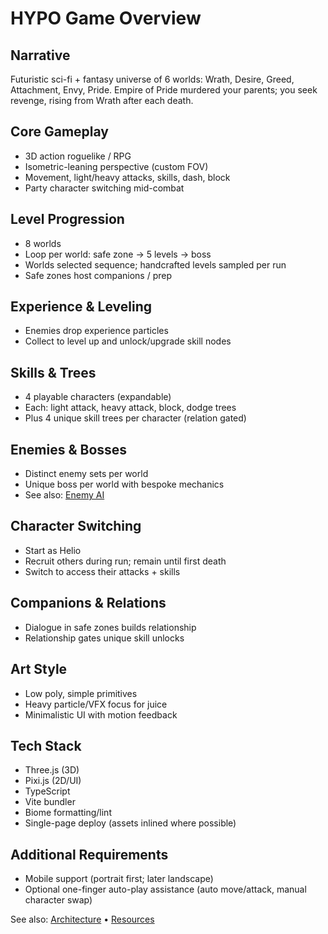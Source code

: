 # HYPO Game Overview

## Narrative
Futuristic sci-fi + fantasy universe of 6 worlds: Wrath, Desire, Greed, Attachment, Envy, Pride. Empire of Pride murdered your parents; you seek revenge, rising from Wrath after each death.

## Core Gameplay
- 3D action roguelike / RPG
- Isometric-leaning perspective (custom FOV)
- Movement, light/heavy attacks, skills, dash, block
- Party character switching mid-combat

## Level Progression
- 8 worlds
- Loop per world: safe zone → 5 levels → boss
- Worlds selected sequence; handcrafted levels sampled per run
- Safe zones host companions / prep

## Experience & Leveling
- Enemies drop experience particles
- Collect to level up and unlock/upgrade skill nodes

## Skills & Trees
- 4 playable characters (expandable)
- Each: light attack, heavy attack, block, dodge trees
- Plus 4 unique skill trees per character (relation gated)

## Enemies & Bosses
- Distinct enemy sets per world
- Unique boss per world with bespoke mechanics
- See also: [Enemy AI](./EnemyAI.md)

## Character Switching
- Start as Helio
- Recruit others during run; remain until first death
- Switch to access their attacks + skills

## Companions & Relations
- Dialogue in safe zones builds relationship
- Relationship gates unique skill unlocks

## Art Style
- Low poly, simple primitives
- Heavy particle/VFX focus for juice
- Minimalistic UI with motion feedback

## Tech Stack
- Three.js (3D)
- Pixi.js (2D/UI)
- TypeScript
- Vite bundler
- Biome formatting/lint
- Single-page deploy (assets inlined where possible)

## Additional Requirements
- Mobile support (portrait first; later landscape)
- Optional one-finger auto-play assistance (auto move/attack, manual character swap)

See also: [Architecture](./Architecture.md) • [Resources](./Resources.md)
